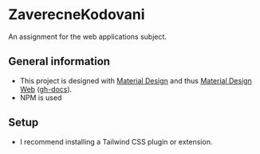 # ZaverecneKodovani

An assignment for the web applications subject.

## General information

- This project is designed with [Material Design](https://m3.material.io/) and thus [Material Design Web](https://github.com/material-components/material-web/) ([gh-docs](https://github.com/material-components/material-web/tree/main/docs)).
- NPM is used

## Setup

- I recommend installing a Tailwind CSS plugin or extension.
